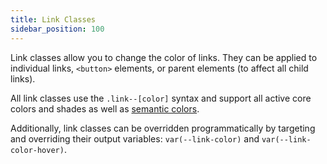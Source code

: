 ```yaml
---
title: Link Classes
sidebar_position: 100
---
```


Link classes allow you to change the color of links. They can be applied to individual links, `<button>` elements, or parent elements (to affect all child links).

All link classes use the `.link--[color]` syntax and support all active core colors and shades as well as [semantic colors](../colors/semantic-colors.md).

Additionally, link classes can be overridden programmatically by targeting and overriding their output variables: `var(--link-color)` and `var(--link-color-hover)`.
